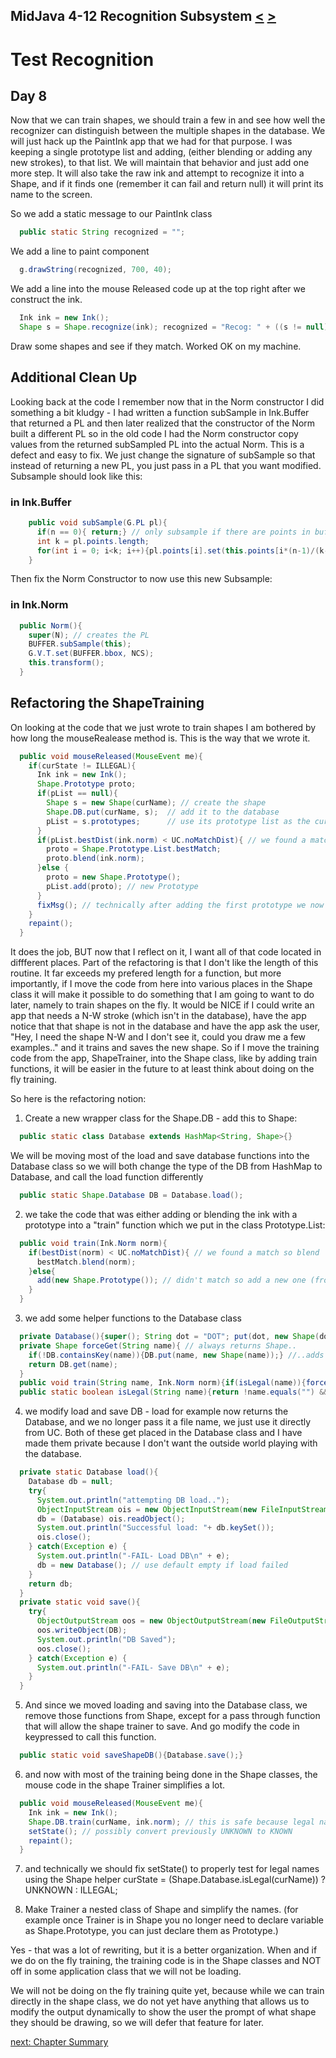 ## MidJava 4-12 Recognition Subsystem [&LT;](MJ0411.md) [&GT;](MJ0413.md)
# Test Recognition
## Day 8


Now that we can train shapes, we should train a few in and see how well the recognizer can distinguish between the multiple shapes in the database. We will just hack up the PaintInk app that we had for that purpose. I was keeping a single prototype list and adding, (either blending or adding any new strokes), to that list. We will maintain that behavior and just add one more step. It will also take the raw ink and attempt to recognize it into a Shape, and if it finds one (remember it can fail and return null) it will print its name to the screen.

So we add a static message to our PaintInk class

```java
  public static String recognized = "";
```

We add a line to paint component

```java
  g.drawString(recognized, 700, 40);
```

We add a line into the mouse Released code up at the top right after we construct the ink.

```java
  Ink ink = new Ink();
  Shape s = Shape.recognize(ink); recognized = "Recog: " + ((s != null)?s.name : "UN-RECOGNIZED");
```

Draw some shapes and see if they match. Worked OK on my machine.

## Additional Clean Up

Looking back at the code I remember now that in the Norm constructor I did something a bit kludgy - I had written a function subSample in Ink.Buffer that returned a PL and then later realized that the constructor of the Norm built a different PL so in the old code I had the Norm constructor copy values from the returned subSampled PL into the actual Norm. This is a defect and easy to fix. We just change the signature of subSample so that instead of returning a new PL, you just pass in a PL that you want modified. Subsample should look like this:

### in Ink.Buffer
```java
    public void subSample(G.PL pl){
      if(n == 0){ return;} // only subsample if there are points in buffer
      int k = pl.points.length;
      for(int i = 0; i<k; i++){pl.points[i].set(this.points[i*(n-1)/(k-1)]);}
    }
```

Then fix the Norm Constructor to now use this new Subsample:

### in Ink.Norm
```java
  public Norm(){
    super(N); // creates the PL 
    BUFFER.subSample(this);
    G.V.T.set(BUFFER.bbox, NCS);
    this.transform();
  }
```

## Refactoring the ShapeTraining

On looking at the code that we just wrote to train shapes I am bothered by how long the mouseRealease method is. This is the way that we wrote it.

```java
  public void mouseReleased(MouseEvent me){
    if(curState != ILLEGAL){
      Ink ink = new Ink();
      Shape.Prototype proto;
      if(pList == null){
        Shape s = new Shape(curName); // create the shape
        Shape.DB.put(curName, s);  // add it to the database
        pList = s.prototypes;      // use its prototype list as the current list
      }
      if(pList.bestDist(ink.norm) < UC.noMatchDist){ // we found a match so blend
        proto = Shape.Prototype.List.bestMatch;
        proto.blend(ink.norm);
      }else {
        proto = new Shape.Prototype();
        pList.add(proto); // new Prototype
      }
      fixMsg(); // technically after adding the first prototype we now know this shape so fix the msg
    }
    repaint();
  }
```

It does the job, BUT now that I reflect on it, I want all of that code located in diffferent places. Part of the refactoring is that I don't like the length of this routine. It far exceeds my prefered length for a function, but more importantly, if I move the code from here into various places in the Shape class it will make it possible to do something that I am going to want to do later, namely to train shapes on the fly. It would be NICE if I could write an app that needs a N-W stroke (which isn't in the database), have the app notice that that shape is not in the database and have the app ask the user, "Hey, I need the shape N-W and I don't see it, could you draw me a few examples.." and it trains and saves the new shape. So if I move the training code from the app, ShapeTrainer, into the Shape class, like by adding train functions, it will be easier in the future to at least think about doing on the fly training.

So here is the refactoring notion:

1) Create a new wrapper class for the Shape.DB - add this to Shape:

```java
  public static class Database extends HashMap<String, Shape>{}
```

We will be moving most of the load and save database functions into the Database class so we will both change the type of the DB from HashMap to Database, and call the load function differently

```java
  public static Shape.Database DB = Database.load();
```

2) we take the code that was either adding or blending the ink with a prototype into a "train" function which we put in the class Prototype.List:

```java
  public void train(Ink.Norm norm){
    if(bestDist(norm) < UC.noMatchDist){ // we found a match so blend
      bestMatch.blend(norm);
    }else{
      add(new Shape.Prototype()); // didn't match so add a new one (from Ink.BUFFER)
    }    
  }  
```

3) we add some helper functions to the Database class

```java
  private Database(){super(); String dot = "DOT"; put(dot, new Shape(dot));} // make sure DOT exists
  private Shape forceGet(String name){ // always returns Shape..
    if(!DB.containsKey(name)){DB.put(name, new Shape(name));} //..adds new if necessary
    return DB.get(name);
  }
  public void train(String name, Ink.Norm norm){if(isLegal(name)){forceGet(name).prototypes.train(norm);}}
  public static boolean isLegal(String name){return !name.equals("") && !name.equals("DOT");}
```

4) we modify load and save DB - load for example now returns the Database, and we no longer pass it a file name, we just use it directly from UC. Both of these get placed in the Database class and I have made them private because I don't want the outside world playing with the database.

```java
  private static Database load(){
    Database db = null;
    try{
      System.out.println("attempting DB load..");
      ObjectInputStream ois = new ObjectInputStream(new FileInputStream(UC.fullPathToShapeDB));
      db = (Database) ois.readObject();
      System.out.println("Successful load: "+ db.keySet());
      ois.close();
    } catch(Exception e) {
      System.out.println("-FAIL- Load DB\n" + e);
      db = new Database(); // use default empty if load failed
    }
    return db;
  }
  private static void save(){
    try{
      ObjectOutputStream oos = new ObjectOutputStream(new FileOutputStream(UC.fullPathToShapeDB));
      oos.writeObject(DB);
      System.out.println("DB Saved");
      oos.close();
    } catch(Exception e) {
      System.out.println("-FAIL- Save DB\n" + e);
    }
  }
```

5) And since we moved loading and saving into the Database class, we remove those functions from Shape, except for a pass through function that will allow the shape trainer to save. And go modify the code in keypressed to call this function.

```java
  public static void saveShapeDB(){Database.save();}
```
    
6) and now with most of the training being done in the Shape classes, the mouse code in the shape Trainer
simplifies a lot.

```java
  public void mouseReleased(MouseEvent me){
    Ink ink = new Ink();
    Shape.DB.train(curName, ink.norm); // this is safe because legal name testing is done in Database
    setState(); // possibly convert previously UNKNOWN to KNOWN
    repaint();
  }  
```

7) and technically we should fix setState() to properly test for legal names using the Shape helper
    curState = (Shape.Database.isLegal(curName)) ? UNKNOWN : ILLEGAL; 

8) Make Trainer a nested class of Shape and simplify the names. (for example once Trainer is in Shape you no longer need to declare variable as Shape.Prototype, you can just declare them as Prototype.)  

Yes - that was a lot of rewriting, but it is a better organization. When and if we do on the fly training, the training code is in the Shape classes and NOT off in some application class that we will not be loading. 

We will not be doing on the fly training quite yet, because while we can train directly in the shape class, we do not yet have anything that allows us to modify the output dynamically to show the user the prompt of what shape they should be drawing, so we will defer that feature for later.

[next: Chapter Summary](MJ0413.md)